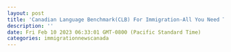 ```yaml
---
layout: post
title: 'Canadian Language Benchmark(CLB) For Immigration-All You Need To Know'
description: ''
date: Fri Feb 10 2023 06:33:01 GMT-0800 (Pacific Standard Time)
categories: immigrationnewscanada
---
```


